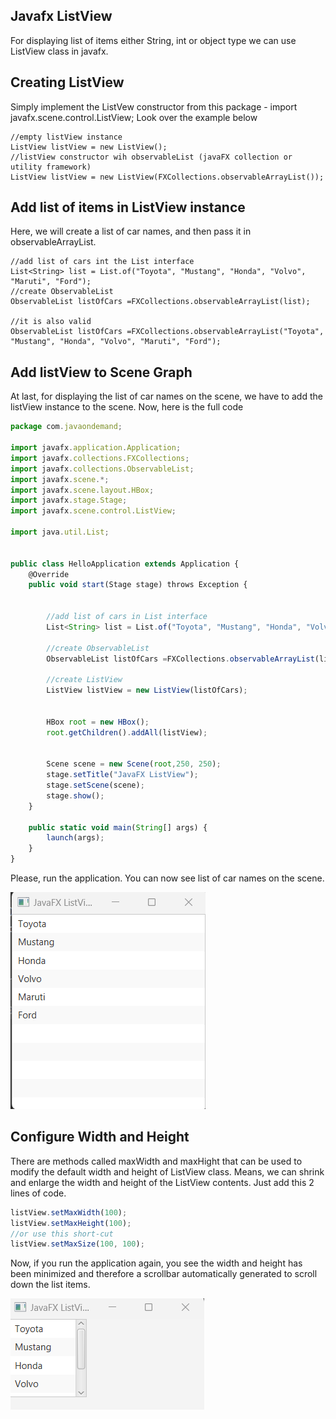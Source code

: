 ## Javafx ListView

For displaying list of items either String, int or object type we can use ListView class in javafx.

## Creating ListView 

Simply implement the ListVew constructor from this package - import javafx.scene.control.ListView; Look over the example below

```
//empty listView instance
ListView listView = new ListView();
//listView constructor wih observableList (javaFX collection or utility framework)
ListView listView = new ListView(FXCollections.observableArrayList());
```

## Add list of items in ListView instance

Here, we will create a list of car names, and then pass it in observableArrayList.

```
//add list of cars int the List interface
List<String> list = List.of("Toyota", "Mustang", "Honda", "Volvo", "Maruti", "Ford");
//create ObservableList
ObservableList listOfCars =FXCollections.observableArrayList(list);

//it is also valid
ObservableList listOfCars =FXCollections.observableArrayList("Toyota", "Mustang", "Honda", "Volvo", "Maruti", "Ford");
```

## Add listView to Scene Graph 

At last, for displaying the list of car names on the scene, we have to add the listView instance to the scene. Now, here is the full code

```js
package com.javaondemand;

import javafx.application.Application;
import javafx.collections.FXCollections;
import javafx.collections.ObservableList;
import javafx.scene.*;
import javafx.scene.layout.HBox;
import javafx.stage.Stage;
import javafx.scene.control.ListView;

import java.util.List;


public class HelloApplication extends Application {
    @Override
    public void start(Stage stage) throws Exception {


        //add list of cars in List interface
        List<String> list = List.of("Toyota", "Mustang", "Honda", "Volvo", "Maruti", "Ford");

        //create ObservableList
        ObservableList listOfCars =FXCollections.observableArrayList(list);

        //create ListView
        ListView listView = new ListView(listOfCars);


        HBox root = new HBox();
        root.getChildren().addAll(listView);


        Scene scene = new Scene(root,250, 250);
        stage.setTitle("JavaFX ListView");
        stage.setScene(scene);
        stage.show();
    }

    public static void main(String[] args) {
        launch(args);
    }
}

```

Please, run the application. You can now see list of car names on the scene.

![Alt text](image1.png)



## Configure Width and Height

There are methods called maxWidth and maxHight that can be used to modify the default width and height of ListView class. Means, we can shrink and enlarge the width and height of the ListView contents. Just add this 2 lines of code.

```js
listView.setMaxWidth(100);
listView.setMaxHeight(100);
//or use this short-cut
listView.setMaxSize(100, 100);
```

Now, if you run the application again, you see the width and height has been minimized and therefore a scrollbar automatically generated to scroll down the list items.

![Alt text](image2.png)





